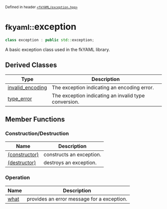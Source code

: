 <small>Defined in header [`<fkYAML/exception.hpp>`](https://github.com/fktn-k/fkYAML/blob/develop/include/fkYAML/exception.hpp)</small>

# <small>fkyaml::</small>exception

```cpp
class exception : public std::exception;
```

A basic exception class used in the fkYAML library.

## Derived Classes

| Type                                    | Description                                          |
| --------------------------------------- | ---------------------------------------------------- |
| [invalid_encoding](invalid_encoding.md) | The exception indicating an encoding error.          |
| [type_error](type_error.md)             | The exception indicating an invalid type conversion. |

## Member Functions

### Construction/Destruction

| Name                            | Description              |
| ------------------------------- | ------------------------ |
| [(constructor)](constructor.md) | constructs an exception. |
| [(destructor)](destructor.md)   | destroys an exception.   |

### Operation

| Name            | Description                                |
| --------------- | ------------------------------------------ |
| [what](what.md) | provides an error message for a exception. |
